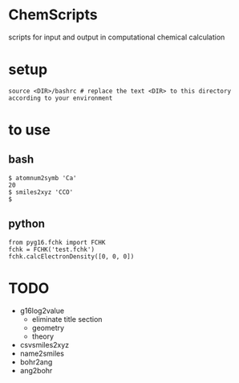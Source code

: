 # ChemScripts

scripts for input and output in computational chemical calculation

# setup
```
source <DIR>/bashrc # replace the text <DIR> to this directory according to your environment
```

# to use
## bash
```
$ atomnum2symb 'Ca'
20
$ smiles2xyz 'CCO'
$
```

## python
```
from pyg16.fchk import FCHK
fchk = FCHK('test.fchk')
fchk.calcElectronDensity([0, 0, 0])
```

# TODO
- g16log2value
    - eliminate title section
    - geometry
    - theory
- csvsmiles2xyz
- name2smiles
- bohr2ang
- ang2bohr




